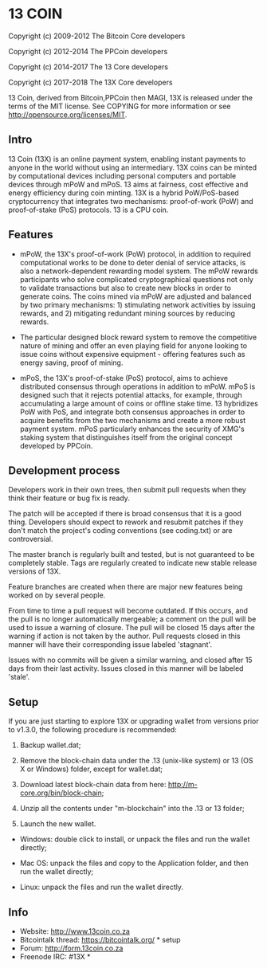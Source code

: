 13 COIN
====================

Copyright (c) 2009-2012 The Bitcoin Core developers

Copyright (c) 2012-2014 The PPCoin developers

Copyright (c) 2014-2017 The 13 Core developers

Copyright (c) 2017-2018 The 13X Core developers

13 Coin, derived from Bitcoin,PPCoin then MAGI, 13X is released under the terms of 
the MIT license. See COPYING for more information or see 
http://opensource.org/licenses/MIT.

Intro
---------------------
13 Coin (13X) is an online payment system, enabling instant payments to anyone in the world without using an intermediary. 13X coins can be minted by computational devices including personal computers and portable devices through mPoW and mPoS. 13 aims at fairness, cost effective and energy efficiency during coin minting. 13X is a hybrid PoW/PoS-based cryptocurrency that integrates two mechanisms: proof-of-work (PoW) and proof-of-stake (PoS) protocols. 13 is a CPU coin. 

Features
---------------------
- mPoW, the 13X's proof-of-work (PoW) protocol, in addition to required computational works to be done to deter denial of service attacks, is also a network-dependent rewarding model system. The mPoW rewards participants who solve complicated cryptographical questions not only to validate transactions but also to create new blocks in order to generate coins. The coins mined via mPoW are adjusted and balanced by two primary mechanisms: 1) stimulating network activities by issuing rewards, and 2) mitigating redundant mining sources by reducing rewards.

- The particular designed block reward system to remove the competitive nature of 
mining and offer an even playing field for anyone looking to issue coins 
without expensive equipment - offering features such as energy saving, proof of 
mining.

- mPoS, the 13X's proof-of-stake (PoS) protocol, aims to achieve distributed consensus through operations in addition to mPoW. mPoS is designed such that it rejects potential attacks, for example, through accumulating a large amount of coins or offline stake time. 13 hybridizes PoW with PoS, and integrate both consensus approaches in order to acquire benefits from the two mechanisms and create a more robust payment system. mPoS particularly enhances the security of XMG's staking system that distinguishes itself from the original concept developed by PPCoin. 

Development process
---------------------

Developers work in their own trees, then submit pull requests when
they think their feature or bug fix is ready.

The patch will be accepted if there is broad consensus that it is a
good thing.  Developers should expect to rework and resubmit patches
if they don't match the project's coding conventions (see coding.txt)
or are controversial.

The master branch is regularly built and tested, but is not guaranteed
to be completely stable. Tags are regularly created to indicate new
stable release versions of 13X.

Feature branches are created when there are major new features being
worked on by several people.

From time to time a pull request will become outdated. If this occurs, and
the pull is no longer automatically mergeable; a comment on the pull will
be used to issue a warning of closure. The pull will be closed 15 days
after the warning if action is not taken by the author. Pull requests closed
in this manner will have their corresponding issue labeled 'stagnant'.

Issues with no commits will be given a similar warning, and closed after
15 days from their last activity. Issues closed in this manner will be 
labeled 'stale'.

Setup
---------------------
If you are just starting to explore 13X or upgrading wallet from versions prior to v1.3.0, the following procedure is recommended:  

1) Backup wallet.dat;

2) Remove the block-chain data under the .13 (unix-like system) or 13 (OS X or Windows) folder, except for wallet.dat;

3) Download latest block-chain data from here: http://m-core.org/bin/block-chain;

4) Unzip all the contents under "m-blockchain" into the .13 or 13 folder;

5) Launch the new wallet. 

- Windows: double click to install, or unpack the files and run the wallet directly;

- Mac OS: unpack the files and copy to the Application folder, and then run the wallet directly;

- Linux: unpack the files and run the wallet directly. 

Info
---------------------
- Website: http://www.13coin.co.za
- Bitcointalk thread: https://bitcointalk.org/ * setup 
- Forum: http://form.13coin.co.za
- Freenode IRC: #13X * 
